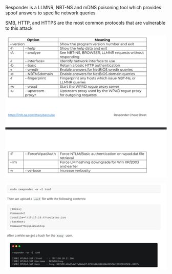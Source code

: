 Responder is a LLMNR, NBT-NS and mDNS poisoning tool
which provides spoof answers to specific network queries

SMB, HTTP, and HTTPS are the most common protocols that are vulnerable to this attack

![responder.png](images/responder.png)


![responder2.png](images/responder2.png)
